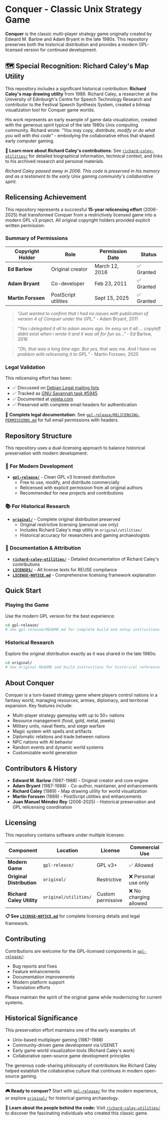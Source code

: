 # Conquer - Classic Unix Strategy Game

**Conquer** is the classic multi-player strategy game originally created by Edward M. Barlow and Adam Bryant in the late 1980s. This repository preserves both the historical distribution and provides a modern GPL-licensed version for continued development.

## 🗺️ Special Recognition: Richard Caley's Map Utility

This repository includes a significant historical contribution: **Richard Caley's map drawing utility** from 1989. Richard Caley, a researcher at the University of Edinburgh's Centre for Speech Technology Research and contributor to the Festival Speech Synthesis System, created a bitmap visualization tool for Conquer game worlds.

His work represents an early example of game data visualization, created with the generous spirit typical of the late 1980s Unix computing community. Richard wrote: *"You may copy, distribute, modify or do what you will with this code"* - embodying the collaborative ethos that shaped early computer gaming.

**📖 Learn more about Richard Caley's contributions**: See [`richard-caley-utilities/`](richard-caley-utilities/) for detailed biographical information, technical context, and links to his archived research and personal materials.

*Richard Caley passed away in 2006. This code is preserved in his memory and as a testament to the early Unix gaming community's collaborative spirit.*

## Relicensing Achievement

This repository represents a successful **15-year relicensing effort** (2006-2025) that transformed Conquer from a restrictively licensed game into a modern GPL v3 project. All original copyright holders provided explicit written permission:

### Summary of Permissions

| Copyright Holder | Role | Permission Date | Status |
|-----------------|------|-----------------|--------|
| **Ed Barlow** | Original creator | March 12, 2016 | ✅ Granted |
| **Adam Bryant** | Co-developer | Feb 23, 2011 | ✅ Granted |
| **Martin Forssen** | PostScript utilities | Sept 15, 2025 | ✅ Granted |

> *"Just wanted to confirm that I had no issues with publication of version 4 of Conquer under the GPL."* - Adam Bryant, 2011

> *"Yes i delegated it all to adam aeons ago. Im easy on it all.... copyleft didnt exist when i wrote it and it was all for fun so..."* - Ed Barlow, 2016

> *"Oh, that was a long time ago. But yes, that was me. And I have no problem with relicensing it to GPL."* - Martin Forssen, 2025

### Legal Validation

This relicensing effort has been:
- ✅ Discussed on [Debian Legal mailing lists](http://lists.debian.org/debian-legal/2006/10/msg00063.html)
- ✅ Tracked as [GNU Savannah task #5945](http://savannah.gnu.org/task/?5945)
- ✅ Documented at [vejeta.com](http://vejeta.com/historia-del-conquer/)
- ✅ Preserved with complete email headers for authentication

📄 **Complete legal documentation**: See [`gpl-release/RELICENSING-PERMISSIONS.md`](gpl-release/RELICENSING-PERMISSIONS.md) for full email permissions with headers.

## Repository Structure

This repository uses a dual-licensing approach to balance historical preservation with modern development:

### 🚀 For Modern Development
- **[`gpl-release/`](gpl-release/)** - Clean GPL v3 licensed distribution
  - Free to use, modify, and distribute commercially
  - Relicensed with explicit permission from all original authors
  - Recommended for new projects and contributions

### 📚 For Historical Research  
- **[`original/`](original/)** - Complete original distribution preserved
  - Original restrictive licensing (personal use only)
  - Includes Richard Caley's map utility in `original/utilities/`
  - Historical accuracy for researchers and gaming archaeologists

### 🎯 Documentation & Attribution
- **[`richard-caley-utilities/`](richard-caley-utilities/)** - Detailed documentation of Richard Caley's contributions
- **[`LICENSES/`](LICENSES/)** - All license texts for REUSE compliance
- **[`LICENSE-NOTICE.md`](LICENSE-NOTICE.md)** - Comprehensive licensing framework explanation

## Quick Start

### Playing the Game
Use the modern GPL version for the best experience:

```bash
cd gpl-release/
# See gpl-release/README.md for complete build and setup instructions
```

### Historical Research
Explore the original distribution exactly as it was shared in the late 1980s:

```bash
cd original/
# See original README and build instructions for historical reference
```

## About Conquer

Conquer is a turn-based strategy game where players control nations in a fantasy world, managing resources, armies, diplomacy, and territorial expansion. Key features include:

- Multi-player strategy gameplay with up to 50+ nations
- Resource management (food, gold, metal, jewels)  
- Military units, naval fleets, and siege warfare
- Magic system with spells and artifacts
- Diplomatic relations and trade between nations
- NPC nations with AI behavior
- Random events and dynamic world systems
- Customizable world generation

## Contributors & History

- **Edward M. Barlow** (1987-1988) - Original creator and core engine
- **Adam Bryant** (1987-1988) - Co-author, maintainer, and enhancements  
- **Richard Caley** (1989) - Map drawing utility for world visualization
- **Martin Forssen** (1989) - PostScript utilities and enhancements
- **Juan Manuel Méndez Rey** (2006-2025) - Historical preservation and GPL relicensing coordination

## Licensing

This repository contains software under multiple licenses:

| Component | Location | License | Commercial Use |
|-----------|----------|---------|----------------|
| **Modern Game** | `gpl-release/` | GPL v3+ | ✅ Allowed |
| **Original Distribution** | `original/` | Restrictive | ❌ Personal use only |
| **Richard Caley Utility** | `original/utilities/` | Custom permissive | ❌ No charging allowed |

**📋 See [`LICENSE-NOTICE.md`](LICENSE-NOTICE.md)** for complete licensing details and legal framework.

## Contributing

Contributions are welcome for the GPL-licensed components in [`gpl-release/`](gpl-release/):

- Bug reports and fixes
- Feature enhancements  
- Documentation improvements
- Modern platform support
- Translation efforts

Please maintain the spirit of the original game while modernizing for current systems.

## Historical Significance

This preservation effort maintains one of the early examples of:
- Unix-based multiplayer gaming (1987-1988)
- Community-driven game development via USENET
- Early game world visualization tools (Richard Caley's work)
- Collaborative open-source game development principles

The generous code-sharing philosophy of contributors like Richard Caley helped establish the collaborative culture that continues in modern open-source gaming.

---

**🎮 Ready to conquer?** Start with [`gpl-release/`](gpl-release/) for the modern experience, or explore [`original/`](original/) for historical gaming archaeology.

**📖 Learn about the people behind the code:** Visit [`richard-caley-utilities/`](richard-caley-utilities/) to discover the fascinating individuals who created this classic game.